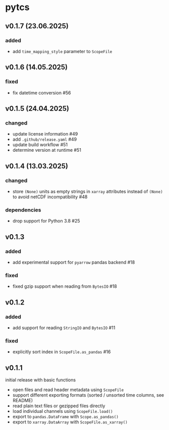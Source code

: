# pytcs

## v0.1.7 (23.06.2025)

### added

- add `time_mapping_style` parameter to `ScopeFile`

## v0.1.6 (14.05.2025)

### fixed

- fix datetime conversion #56

## v0.1.5 (24.04.2025)

### changed

- update license information #49
- add `.github/release.yaml` #49
- update build workflow #51
- determine version at runtime #51

## v0.1.4 (13.03.2025)

### changed

- store `(None)` units as empty strings in `xarray` attributes instead of `(None)` to avoid netCDF incompatibility #48

### dependencies

- drop support for Python 3.8 #25

## v0.1.3

### added

- add experimental support for `pyarrow` pandas backend #18

### fixed

- fixed gzip support when reading from `BytesIO` #18

## v0.1.2

### added

- add support for reading `StringIO` and `BytesIO` #11

### fixed

- explicitly sort index in `ScopeFile.as_pandas` #16

## v0.1.1

initial release with basic functions

- open files and read header metadata using `ScopeFile`
- support different exporting formats (sorted / unsorted time columns, see README)
- read plain text files or gezipped files directly
- load individual channels using `ScopeFile.load()`
- export to `pandas.DataFrame` with `Scope.as_pandas()`
- export to `xarray.DataArray` with `ScopeFile.as_xarray()`
